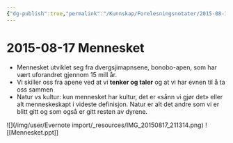 ```yaml
---
{"dg-publish":true,"permalink":"/Kunnskap/Forelesningsnotater/2015-08-17 Mennesket/","title":"2015-08-17 Mennesket","tags":["forelesning","hi100","historie"]}
---
```



# 2015-08-17 Mennesket

* Mennesket utviklet seg fra dvergsjimapnsene, bonobo-apen, som har vært uforandret gjennom 15 mill år.
* Vi skiller oss fra apene ved at vi **tenker og taler** og at vi har evnen til å ta oss sammen
* Natur vs kultur: kun mennesket har kultur, det er «sånn vi gjør det» eller alt menneskeskapt i videste definisjon. Natur er alt det andre som vi er blitt gitt og som også er gitt resten av dyrene.

![](/img/user/Evernote import/_resources/IMG_20150817_211314.png)
![[Mennesket.ppt]]
